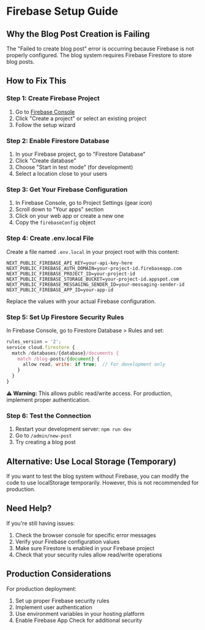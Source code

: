 # Firebase Setup Guide

## Why the Blog Post Creation is Failing

The "Failed to create blog post" error is occurring because Firebase is not properly configured. The blog system requires Firebase Firestore to store blog posts.

## How to Fix This

### Step 1: Create Firebase Project

1. Go to [Firebase Console](https://console.firebase.google.com/)
2. Click "Create a project" or select an existing project
3. Follow the setup wizard

### Step 2: Enable Firestore Database

1. In your Firebase project, go to "Firestore Database"
2. Click "Create database"
3. Choose "Start in test mode" (for development)
4. Select a location close to your users

### Step 3: Get Your Firebase Configuration

1. In Firebase Console, go to Project Settings (gear icon)
2. Scroll down to "Your apps" section
3. Click on your web app or create a new one
4. Copy the `firebaseConfig` object

### Step 4: Create .env.local File

Create a file named `.env.local` in your project root with this content:

```env
NEXT_PUBLIC_FIREBASE_API_KEY=your-api-key-here
NEXT_PUBLIC_FIREBASE_AUTH_DOMAIN=your-project-id.firebaseapp.com
NEXT_PUBLIC_FIREBASE_PROJECT_ID=your-project-id
NEXT_PUBLIC_FIREBASE_STORAGE_BUCKET=your-project-id.appspot.com
NEXT_PUBLIC_FIREBASE_MESSAGING_SENDER_ID=your-messaging-sender-id
NEXT_PUBLIC_FIREBASE_APP_ID=your-app-id
```

Replace the values with your actual Firebase configuration.

### Step 5: Set Up Firestore Security Rules

In Firebase Console, go to Firestore Database > Rules and set:

```javascript
rules_version = '2';
service cloud.firestore {
  match /databases/{database}/documents {
    match /blog-posts/{document} {
      allow read, write: if true;  // For development only
    }
  }
}
```

**⚠️ Warning:** This allows public read/write access. For production, implement proper authentication.

### Step 6: Test the Connection

1. Restart your development server: `npm run dev`
2. Go to `/admin/new-post`
3. Try creating a blog post

## Alternative: Use Local Storage (Temporary)

If you want to test the blog system without Firebase, you can modify the code to use localStorage temporarily. However, this is not recommended for production.

## Need Help?

If you're still having issues:

1. Check the browser console for specific error messages
2. Verify your Firebase configuration values
3. Make sure Firestore is enabled in your Firebase project
4. Check that your security rules allow read/write operations

## Production Considerations

For production deployment:

1. Set up proper Firebase security rules
2. Implement user authentication
3. Use environment variables in your hosting platform
4. Enable Firebase App Check for additional security 
